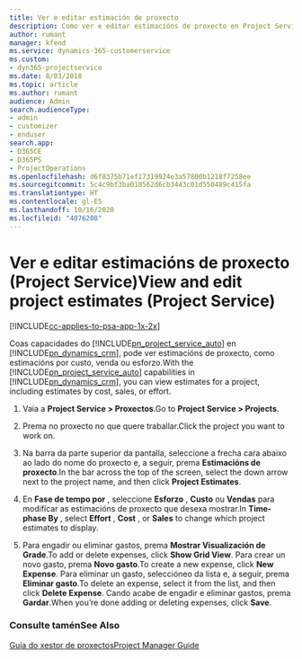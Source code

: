 ```yaml
---
title: Ver e editar estimación de proxecto
description: Como ver e editar estimacións de proxecto en Project Service
author: rumant
manager: kfend
ms.service: dynamics-365-customerservice
ms.custom:
- dyn365-projectservice
ms.date: 8/03/2018
ms.topic: article
ms.author: rumant
audience: Admin
search.audienceType:
- admin
- customizer
- enduser
search.app:
- D365CE
- D365PS
- ProjectOperations
ms.openlocfilehash: d6f8375b71ef17319924e3a57800b1218f7258ee
ms.sourcegitcommit: 5c4c9bf3ba018562d6cb3443c01d550489c415fa
ms.translationtype: HT
ms.contentlocale: gl-ES
ms.lasthandoff: 10/16/2020
ms.locfileid: "4076208"
---
```

# <a name="view-and-edit-project-estimates-project-service"></a><span data-ttu-id="0c6f2-103">Ver e editar estimacións de proxecto (Project Service)</span><span class="sxs-lookup"><span data-stu-id="0c6f2-103">View and edit project estimates (Project Service)</span></span>

[!INCLUDE[cc-applies-to-psa-app-1x-2x](../includes/cc-applies-to-psa-app-1x-2x.md)]

<span data-ttu-id="0c6f2-104">Coas capacidades do [!INCLUDE[pn_project_service_auto](../includes/pn-project-service-auto.md)] en [!INCLUDE[pn_dynamics_crm](../includes/pn-dynamics-crm.md)], pode ver estimacións de proxecto, como estimacións por custo, venda ou esforzo.</span><span class="sxs-lookup"><span data-stu-id="0c6f2-104">With the [!INCLUDE[pn_project_service_auto](../includes/pn-project-service-auto.md)] capabilities in [!INCLUDE[pn_dynamics_crm](../includes/pn-dynamics-crm.md)], you can view estimates for a project, including estimates by cost, sales, or effort.</span></span>  
  
1.  <span data-ttu-id="0c6f2-105">Vaia a **Project Service > Proxectos**.</span><span class="sxs-lookup"><span data-stu-id="0c6f2-105">Go to **Project Service > Projects**.</span></span>  
  
2.  <span data-ttu-id="0c6f2-106">Prema no proxecto no que quere traballar.</span><span class="sxs-lookup"><span data-stu-id="0c6f2-106">Click the project you want to work on.</span></span>  
  
3.  <span data-ttu-id="0c6f2-107">Na barra da parte superior da pantalla, seleccione a frecha cara abaixo ao lado do nome do proxecto e, a seguir, prema **Estimacións de proxecto**.</span><span class="sxs-lookup"><span data-stu-id="0c6f2-107">In the bar across the top of the screen, select the down arrow next to the project name, and then click **Project Estimates**.</span></span>  
  
4.  <span data-ttu-id="0c6f2-108">En **Fase de tempo por** , seleccione **Esforzo** , **Custo** ou **Vendas** para modificar as estimacións de proxecto que desexa mostrar.</span><span class="sxs-lookup"><span data-stu-id="0c6f2-108">In **Time-phase By** , select **Effort** , **Cost** , or **Sales** to change which project estimates to display.</span></span>  
  
5.  <span data-ttu-id="0c6f2-109">Para engadir ou eliminar gastos, prema **Mostrar Visualización de Grade**.</span><span class="sxs-lookup"><span data-stu-id="0c6f2-109">To add or delete expenses, click **Show Grid View**.</span></span> <span data-ttu-id="0c6f2-110">Para crear un novo gasto, prema **Novo gasto**.</span><span class="sxs-lookup"><span data-stu-id="0c6f2-110">To create a new expense, click **New Expense**.</span></span> <span data-ttu-id="0c6f2-111">Para eliminar un gasto, seleccióneo da lista e, a seguir, prema **Eliminar gasto**.</span><span class="sxs-lookup"><span data-stu-id="0c6f2-111">To delete an expense, select it from the list, and then click **Delete Expense**.</span></span> <span data-ttu-id="0c6f2-112">Cando acabe de engadir e eliminar gastos, prema **Gardar**.</span><span class="sxs-lookup"><span data-stu-id="0c6f2-112">When you’re done adding or deleting expenses, click **Save**.</span></span>  
  
### <a name="see-also"></a><span data-ttu-id="0c6f2-113">Consulte tamén</span><span class="sxs-lookup"><span data-stu-id="0c6f2-113">See Also</span></span>  
 [<span data-ttu-id="0c6f2-114">Guía do xestor de proxectos</span><span class="sxs-lookup"><span data-stu-id="0c6f2-114">Project Manager Guide</span></span>](../psa/project-manager-guide.md)
